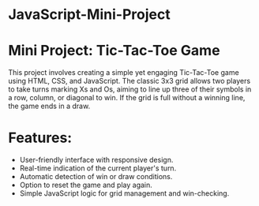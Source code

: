 # JavaScript-Mini-Project

# Mini Project: Tic-Tac-Toe Game
This project involves creating a simple yet engaging Tic-Tac-Toe game using HTML, CSS, and JavaScript. The classic 3x3 grid allows two players to take turns marking Xs and Os, aiming to line up three of their symbols in a row, column, or diagonal to win. If the grid is full without a winning line, the game ends in a draw.

# Features:
- User-friendly interface with responsive design.
- Real-time indication of the current player's turn.
- Automatic detection of win or draw conditions.
- Option to reset the game and play again.
- Simple JavaScript logic for grid management and win-checking.
